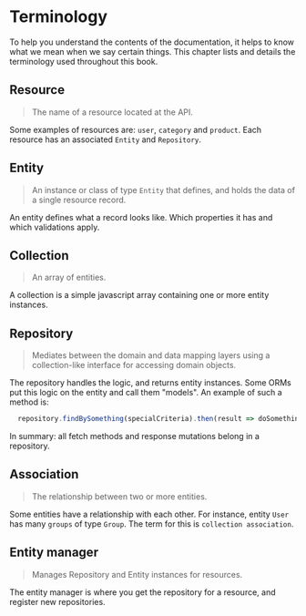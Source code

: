 # Terminology

To help you understand the contents of the documentation, it helps to know what we mean when we say certain things. This chapter lists and details the terminology used throughout this book.

## Resource

> The name of a resource located at the API.

Some examples of resources are: `user`, `category` and `product`. Each resource has an associated `Entity` and `Repository`.

## Entity

> An instance or class of type `Entity` that defines, and holds the data of a single resource record.

An entity defines what a record looks like. Which properties it has and which validations apply.

## Collection

> An array of entities.

A collection is a simple javascript array containing one or more entity instances.

## Repository

> Mediates between the domain and data mapping layers using a collection-like interface for accessing domain objects.

The repository handles the logic, and returns entity instances. Some ORMs put this logic on the entity and call them "models". An example of such a method is: 

```js
  repository.findBySomething(specialCriteria).then(result => doSomethingWithTheResponse)
```

In summary: all fetch methods and response mutations belong in a repository.

## Association

> The relationship between two or more entities.

Some entities have a relationship with each other. For instance, entity `User` has many `groups` of type `Group`. The term for this is `collection association`.

## Entity manager

> Manages Repository and Entity instances for resources.

The entity manager is where you get the repository for a resource, and register new repositories.